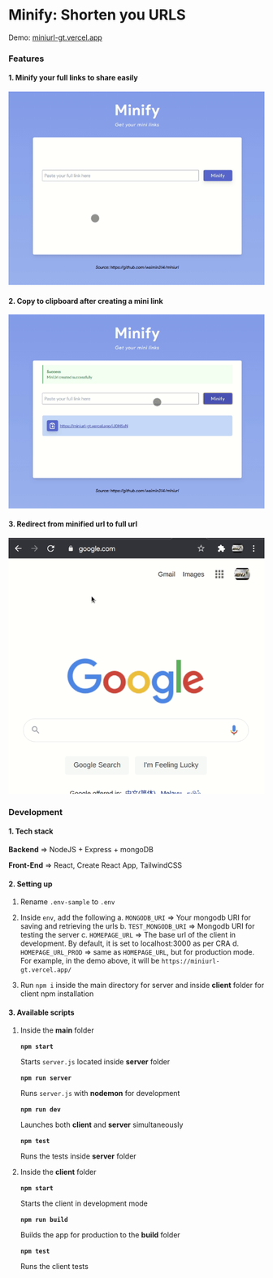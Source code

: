 # Minify: Shorten you URLS

Demo: [miniurl-gt.vercel.app](https://miniurl-gt.vercel.app/)

### Features

#### 1. Minify your full links to share easily

![Minify in action](./minify.gif)

#### 2. Copy to clipboard after creating a mini link

![Copy to Clipboard](./copy_to_clipboard.gif)

#### 3. Redirect from minified url to full url

![Redirection](./redirection.gif)

### Development

#### 1. Tech stack

**Backend** => NodeJS + Express + mongoDB

**Front-End** => React, Create React App, TailwindCSS

#### 2. Setting up

1. Rename `.env-sample` to `.env`
2. Inside `env`, add the following
   a. `MONGODB_URI` => Your mongodb URI for saving and retrieving the urls
   b. `TEST_MONGODB_URI` => Mongodb URI for testing the server
   c. `HOMEPAGE_URL` => The base url of the client in development. By default, it is set to localhost:3000 as per CRA
   d. `HOMEPAGE_URL_PROD` => same as `HOMEPAGE_URL`, but for production mode. For example, in the demo above, it will be `https://miniurl-gt.vercel.app/`

3. Run `npm i` inside the main directory for server and inside **client** folder for client npm installation

#### 3. Available scripts

1. Inside the **main** folder
   
    **`npm start`**

    Starts `server.js` located inside **server** folder

    **`npm run server`**
    
    Runs `server.js` with **nodemon** for development

    **`npm run dev`**
    
    Launches both **client** and **server** simultaneously

    **`npm test`**
    
    Runs the tests inside **server** folder

2. Inside the **client** folder
   
    **`npm start`**
    
    Starts the client in development mode

    **`npm run build`**
    
    Builds the app for production to the **build** folder

    **`npm test`**
    
    Runs the client tests